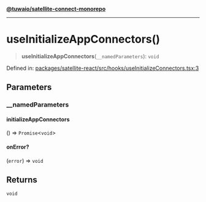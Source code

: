 [**@tuwaio/satellite-connect-monorepo**](../../../README.md)

***

# useInitializeAppConnectors()

> **useInitializeAppConnectors**(`__namedParameters`): `void`

Defined in: [packages/satellite-react/src/hooks/useInitializeConnectors.tsx:3](https://github.com/TuwaIO/satellite-connect/blob/bbc901b8bff3563e4096dc064e78e33cabbe6cb0/packages/satellite-react/src/hooks/useInitializeConnectors.tsx#L3)

## Parameters

### \_\_namedParameters

#### initializeAppConnectors

() => `Promise`\<`void`\>

#### onError?

(`error`) => `void`

## Returns

`void`
